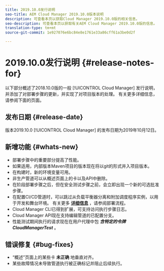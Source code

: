 ```yaml
---
title: 2019.10.0发行说明
seo-title: AEM Cloud Manager 2019.10.0版本说明
description: 可查看本页以获取Cloud Manager 2019.10.0版的相关信息。
seo-description: 可查看本页以获取有关AEM Cloud Manager 2019.10.0版的信息。
translation-type: tm+mt
source-git-commit: 1e927076e6bc84e8e1761e33a86cff61a3be0d2f

---
```


# 2019.10.0发行说明 {#release-notes-for}

以下部分概述了2018.10.0版的一般 [!UICONTROL Cloud Manager] 发行说明，并添加了对部署步骤的更新，并实现了对项目版本的处理。
有关更多详细信息，请参阅下面的页面。

## 发布日期 {#release-date}

版本2019.10.0 [!UICONTROL Cloud Manager] 的发布日期为2019年10月12日。

## 新增功能 {#whats-new}

* 部署步骤中的重要部分提高了性能。
* 如果适用，内部版本Maven项目的版本现在将以git的形式并入项目版本。
* 在构建时，新的环境变量可用。
* 非生产管道可以从概述页面上的卡以及API中删除。
* 在阶段部署步骤之后，但在安全测试步骤之前，会立即出现一个新的可选批准步骤。
* 在配置CI/CD管道时，可以跳过从负载平衡器分离和附加调度程序实例，以用于开发和舞台环境。
有关更多 **[详细信息](deploying-code.md#deployment-process)** ，请参阅部署流程。
* Cloud Manager CLI已得到扩展，可支持访问执行步骤日志。
* Cloud Manager API现在支持编辑管道的已配置分支。
* 性能测试期间执行的请求现在在用户代理中包 ***含特定的令牌CloudManagerTest*** 。

## 错误修复 {#bug-fixes}

* “概述”页面上的某些卡 **未正确** 地垂直对齐。
* 某些故障情况未导致管道执行被正确标记并阻止后续执行。
